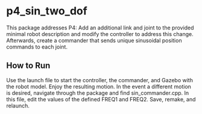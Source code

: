 # p4_sin_two_dof

This package addresses P4:  Add an additional link and joint to the provided minimal robot description and modify the controller to address this change.  Afterwards, create a commander that sends unique sinusoidal position commands to each joint.

## How to Run

Use the launch file to start the controller, the commander, and Gazebo with the robot model.  Enjoy the resulting motion.
In the event a different motion is desired, navigate through the package and find sin_commander.cpp.  In this file, edit the values of the defined FREQ1 and FREQ2.  Save, remake, and relaunch.
